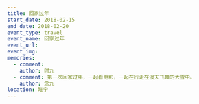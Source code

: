 ```yaml
---
title: 回家过年
start_date: 2018-02-15
end_date: 2018-02-20
event_type: travel
event_name: 回家过年
event_url: 
event_img: 
memories:
  - comment: 
    author: 时九
  - comment: 第一次回家过年，一起看电影，一起在行走在漫天飞舞的大雪中。
    author: 念九
location: 睢宁
---
```

